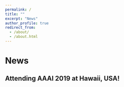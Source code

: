 ```yaml
---
permalink: /
title: ""
excerpt: "News"
author_profile: true
redirect_from: 
  - /about/
  - /about.html
---
```



News
======


Attending AAAI 2019 at Hawaii, USA!
------


